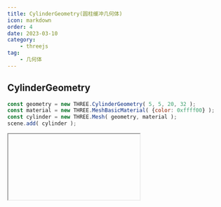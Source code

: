 ```yaml
---
title: CylinderGeometry(圆柱缓冲几何体)
icon: markdown
order: 4
date: 2023-03-10
category:
    - threejs
tag:
    - 几何体
---
```


## CylinderGeometry

```js
const geometry = new THREE.CylinderGeometry( 5, 5, 20, 32 );
const material = new THREE.MeshBasicMaterial( {color: 0xffff00} );
const cylinder = new THREE.Mesh( geometry, material );
scene.add( cylinder );
```

<IFrame url="https://luotainxu-demo.netlify.app/#/threejs/cylinderGeometry"/>

## 构造器

### radiusTop : Float

圆柱的顶部半径，默认值是1

### radiusBottom : Float

圆柱的底部半径，默认值是1

### height : Float

圆柱的高度，默认值是1

### radialSegments : Integer

圆柱侧面周围的分段数，默认为32

### heightSegments : Integer

圆柱侧面沿着其高度的分段数，默认值为1

### openEnded : Boolean

一个Boolean值，指明该圆锥的底面是开放的还是封顶的。默认值为false，即其底面默认是封顶的

### thetaStart : Float

第一个分段的起始角度，默认为0

### thetaLength : Float

圆柱底面圆扇区的中心角，通常被称为“θ”（西塔）。默认值是2*Pi，这使其成为一个完整的圆柱

## 属性

共有属性请参见其基类BufferGeometry

### .parameters : Object

一个包含着构造函数中每个参数的对象。在对象实例化之后，对该属性的任何修改都不会改变这个几何体。

## 方法

共有方法请参见其基类BufferGeometry。
